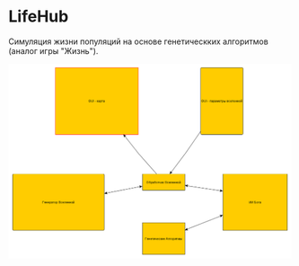 # LifeHub
Симуляция жизни популяций на основе генетическких алгоритмов (аналог игры "Жизнь").


![Примерная схема проекта](https://github.com/Matavilla/LifeHub/blob/master/Схема%20проекта.bmp)
